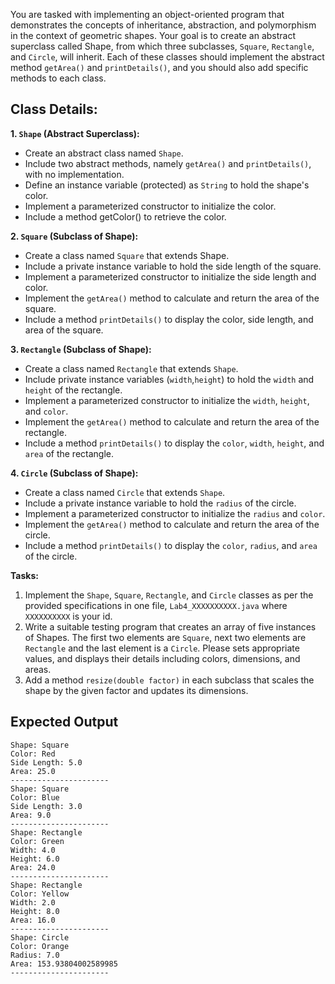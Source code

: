 You are tasked with implementing an object-oriented program that demonstrates the concepts of inheritance, abstraction, and polymorphism in the context of geometric shapes. Your goal is to create an abstract superclass called Shape, from which three subclasses, `Square`, `Rectangle`, and `Circle`, will inherit. Each of these classes should implement the abstract method `getArea()` and `printDetails()`, and you should also add specific methods to each class.

## Class Details:

**1. `Shape` (Abstract Superclass):**

* Create an abstract class named `Shape`.
* Include two abstract methods, namely `getArea()` and `printDetails()`, with no implementation.
* Define an instance variable (protected) as `String` to hold the shape's color.
* Implement a parameterized constructor to initialize the color.
* Include a method getColor() to retrieve the color.

**2. `Square` (Subclass of Shape):**

* Create a class named `Square` that extends Shape.
* Include a private instance variable to hold the side length of the square.
* Implement a parameterized constructor to initialize the side length and color.
* Implement the `getArea()` method to calculate and return the area of the square.
* Include a method `printDetails()` to display the color, side length, and area of the square.

**3. `Rectangle` (Subclass of Shape):**

* Create a class named `Rectangle` that extends `Shape`.
* Include private instance variables (`width`,`height`) to hold the `width` and `height` of the rectangle.
* Implement a parameterized constructor to initialize the `width`, `height`, and `color`.
* Implement the `getArea()` method to calculate and return the area of the rectangle.
* Include a method `printDetails()` to display the `color`, `width`, `height`, and `area` of the rectangle.

**4. `Circle` (Subclass of Shape):**

* Create a class named `Circle` that extends `Shape`.
* Include a private instance variable to hold the `radius` of the circle.
* Implement a parameterized constructor to initialize the `radius` and `color`.
* Implement the `getArea()` method to calculate and return the area of the circle.
* Include a method `printDetails()` to display the `color`, `radius`, and `area` of the circle.

**Tasks:**

1. Implement the `Shape`, `Square`, `Rectangle`, and `Circle` classes as per the provided specifications in one file, `Lab4_XXXXXXXXXX.java` where `XXXXXXXXXX` is your id.
2. Write a suitable testing program that creates an array of five instances of Shapes. The first two elements are `Square`, next two elements are `Rectangle` and the last element is a `Circle`. Please sets appropriate values, and displays their details including colors, dimensions, and areas.
3. Add a method `resize(double factor)` in each subclass that scales the shape by the given factor and updates its dimensions.


## Expected Output

```
Shape: Square
Color: Red
Side Length: 5.0
Area: 25.0
----------------------
Shape: Square
Color: Blue
Side Length: 3.0
Area: 9.0
----------------------
Shape: Rectangle
Color: Green
Width: 4.0
Height: 6.0
Area: 24.0
----------------------
Shape: Rectangle
Color: Yellow
Width: 2.0
Height: 8.0
Area: 16.0
----------------------
Shape: Circle
Color: Orange
Radius: 7.0
Area: 153.93804002589985
----------------------
```

